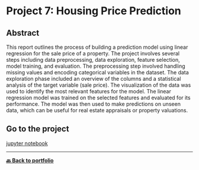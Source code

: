 # Project 7: Housing Price Prediction

## Abstract
This report outlines the process of building a prediction model using linear regression for the sale price of a property. The project involves several steps including data preprocessing, data exploration, feature selection, model training, and evaluation. The preprocessing step involved handling missing values and encoding categorical variables in the dataset. The data exploration phase included an overview of the columns and a statistical analysis of the target variable (sale price). The visualization of the data was used to identify the most relevant features for the model. The linear regression model was trained on the selected features and evaluated for its performance. The model was then used to make predictions on unseen data, which can be useful for real estate appraisals or property valuations.


## Go to the project
[jupyter notebook](https://github.com/Nicolagg/Project7-Housing-Price-Prediction/blob/main/Modul%207.ipynb)

---
**[🔙 Back to portfolio](https://nicolagg.github.io/)**
